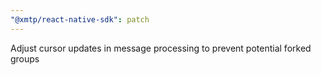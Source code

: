 ```yaml
---
"@xmtp/react-native-sdk": patch
---
```


Adjust cursor updates in message processing to prevent potential forked groups
